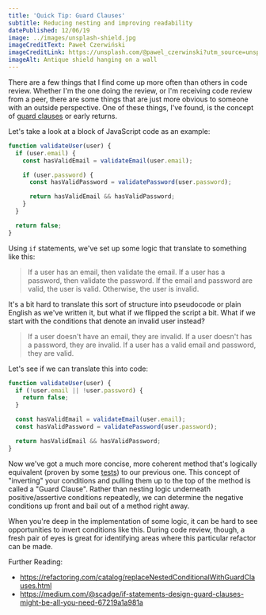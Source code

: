 ```yaml
---
title: 'Quick Tip: Guard Clauses'
subtitle: Reducing nesting and improving readability
datePublished: 12/06/19
image: ../images/unsplash-shield.jpg
imageCreditText: Paweł Czerwiński
imageCreditLink: https://unsplash.com/@pawel_czerwinski?utm_source=unsplash&utm_medium=referral&utm_content=creditCopyText
imageAlt: Antique shield hanging on a wall
---
```


There are a few things that I find come up more often than others in code review. Whether I'm the one doing the review, or I'm receiving code review from a peer, there are some things that are just more obvious to someone with an outside perspective. One of these things, I've found, is the concept of [guard clauses](https://wiki.c2.com/?GuardClause) or early returns.

Let's take a look at a block of JavaScript code as an example:

```js
function validateUser(user) {
  if (user.email) {
    const hasValidEmail = validateEmail(user.email);

    if (user.password) {
      const hasValidPassword = validatePassword(user.password);

      return hasValidEmail && hasValidPassword;
    }
  }

  return false;
}
```

Using `if` statements, we've set up some logic that translate to something like this:

> If a user has an email, then validate the email. If a user has a password, then validate the password. If the email and password are valid, the user is valid. Otherwise, the user is invalid.

It's a bit hard to translate this sort of structure into pseudocode or plain English as we've written it, but what if we flipped the script a bit. What if we start with the conditions that denote an invalid user instead?

> If a user doesn't have an email, they are invalid. If a user doesn't has a password, they are invalid. If a user has a valid email and password, they are valid.

Let's see if we can translate this into code:

```js
function validateUser(user) {
  if (!user.email || !user.password) {
    return false;
  }

  const hasValidEmail = validateEmail(user.email);
  const hasValidPassword = validatePassword(user.password);

  return hasValidEmail && hasValidPassword;
}
```

Now we've got a much more concise, more coherent method that's logically equivalent (proven by some [tests](https://codesandbox.io/s/guard-clause-tests-f0ehr)) to our previous one. This concept of "inverting" your conditions and pulling them up to the top of the method is called a "Guard Clause". Rather than nesting logic underneath positive/assertive conditions repeatedly, we can determine the negative conditions up front and bail out of a method right away.

When you're deep in the implementation of some logic, it can be hard to see opportunities to invert conditions like this. During code review, though, a fresh pair of eyes is great for identifying areas where this particular refactor can be made.

Further Reading:

- https://refactoring.com/catalog/replaceNestedConditionalWithGuardClauses.html
- https://medium.com/@scadge/if-statements-design-guard-clauses-might-be-all-you-need-67219a1a981a
